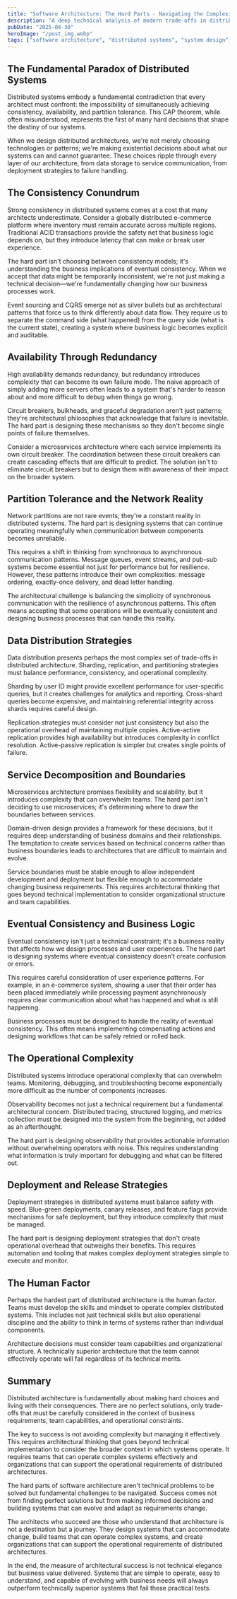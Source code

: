 ```yaml
---
title: "Software Architecture: The Hard Parts - Navigating the Complexities of Distributed Systems"
description: "A deep technical analysis of modern trade-offs in distributed architectures, exploring the fundamental challenges that architects face when designing scalable systems."
pubDate: "2025-08-30"
heroImage: "/post_img.webp"
tags: ["software architecture", "distributed systems", "system design", "trade-offs", "scalability"]
---
```


## The Fundamental Paradox of Distributed Systems

Distributed systems embody a fundamental contradiction that every architect must confront: the impossibility of simultaneously achieving consistency, availability, and partition tolerance. This CAP theorem, while often misunderstood, represents the first of many hard decisions that shape the destiny of our systems.

When we design distributed architectures, we're not merely choosing technologies or patterns; we're making existential decisions about what our systems can and cannot guarantee. These choices ripple through every layer of our architecture, from data storage to service communication, from deployment strategies to failure handling.

## The Consistency Conundrum

Strong consistency in distributed systems comes at a cost that many architects underestimate. Consider a globally distributed e-commerce platform where inventory must remain accurate across multiple regions. Traditional ACID transactions provide the safety net that business logic depends on, but they introduce latency that can make or break user experience.

The hard part isn't choosing between consistency models; it's understanding the business implications of eventual consistency. When we accept that data might be temporarily inconsistent, we're not just making a technical decision—we're fundamentally changing how our business processes work.

Event sourcing and CQRS emerge not as silver bullets but as architectural patterns that force us to think differently about data flow. They require us to separate the command side (what happened) from the query side (what is the current state), creating a system where business logic becomes explicit and auditable.

## Availability Through Redundancy

High availability demands redundancy, but redundancy introduces complexity that can become its own failure mode. The naive approach of simply adding more servers often leads to a system that's harder to reason about and more difficult to debug when things go wrong.

Circuit breakers, bulkheads, and graceful degradation aren't just patterns; they're architectural philosophies that acknowledge that failure is inevitable. The hard part is designing these mechanisms so they don't become single points of failure themselves.

Consider a microservices architecture where each service implements its own circuit breaker. The coordination between these circuit breakers can create cascading effects that are difficult to predict. The solution isn't to eliminate circuit breakers but to design them with awareness of their impact on the broader system.

## Partition Tolerance and the Network Reality

Network partitions are not rare events; they're a constant reality in distributed systems. The hard part is designing systems that can continue operating meaningfully when communication between components becomes unreliable.

This requires a shift in thinking from synchronous to asynchronous communication patterns. Message queues, event streams, and pub-sub systems become essential not just for performance but for resilience. However, these patterns introduce their own complexities: message ordering, exactly-once delivery, and dead letter handling.

The architectural challenge is balancing the simplicity of synchronous communication with the resilience of asynchronous patterns. This often means accepting that some operations will be eventually consistent and designing business processes that can handle this reality.

## Data Distribution Strategies

Data distribution presents perhaps the most complex set of trade-offs in distributed architecture. Sharding, replication, and partitioning strategies must balance performance, consistency, and operational complexity.

Sharding by user ID might provide excellent performance for user-specific queries, but it creates challenges for analytics and reporting. Cross-shard queries become expensive, and maintaining referential integrity across shards requires careful design.

Replication strategies must consider not just consistency but also the operational overhead of maintaining multiple copies. Active-active replication provides high availability but introduces complexity in conflict resolution. Active-passive replication is simpler but creates single points of failure.

## Service Decomposition and Boundaries

Microservices architecture promises flexibility and scalability, but it introduces complexity that can overwhelm teams. The hard part isn't deciding to use microservices; it's determining where to draw the boundaries between services.

Domain-driven design provides a framework for these decisions, but it requires deep understanding of business domains and their relationships. The temptation to create services based on technical concerns rather than business boundaries leads to architectures that are difficult to maintain and evolve.

Service boundaries must be stable enough to allow independent development and deployment but flexible enough to accommodate changing business requirements. This requires architectural thinking that goes beyond technical implementation to consider organizational structure and team capabilities.

## Eventual Consistency and Business Logic

Eventual consistency isn't just a technical constraint; it's a business reality that affects how we design processes and user experiences. The hard part is designing systems where eventual consistency doesn't create confusion or errors.

This requires careful consideration of user experience patterns. For example, in an e-commerce system, showing a user that their order has been placed immediately while processing payment asynchronously requires clear communication about what has happened and what is still happening.

Business processes must be designed to handle the reality of eventual consistency. This often means implementing compensating actions and designing workflows that can be safely retried or rolled back.

## The Operational Complexity

Distributed systems introduce operational complexity that can overwhelm teams. Monitoring, debugging, and troubleshooting become exponentially more difficult as the number of components increases.

Observability becomes not just a technical requirement but a fundamental architectural concern. Distributed tracing, structured logging, and metrics collection must be designed into the system from the beginning, not added as an afterthought.

The hard part is designing observability that provides actionable information without overwhelming operators with noise. This requires understanding what information is truly important for debugging and what can be filtered out.

## Deployment and Release Strategies

Deployment strategies in distributed systems must balance safety with speed. Blue-green deployments, canary releases, and feature flags provide mechanisms for safe deployment, but they introduce complexity that must be managed.

The hard part is designing deployment strategies that don't create operational overhead that outweighs their benefits. This requires automation and tooling that makes complex deployment strategies simple to execute and monitor.

## The Human Factor

Perhaps the hardest part of distributed architecture is the human factor. Teams must develop the skills and mindset to operate complex distributed systems. This includes not just technical skills but also operational discipline and the ability to think in terms of systems rather than individual components.

Architecture decisions must consider team capabilities and organizational structure. A technically superior architecture that the team cannot effectively operate will fail regardless of its technical merits.

## Summary

Distributed architecture is fundamentally about making hard choices and living with their consequences. There are no perfect solutions, only trade-offs that must be carefully considered in the context of business requirements, team capabilities, and operational constraints.

The key to success is not avoiding complexity but managing it effectively. This requires architectural thinking that goes beyond technical implementation to consider the broader context in which systems operate. It requires teams that can operate complex systems effectively and organizations that can support the operational requirements of distributed architectures.

The hard parts of software architecture aren't technical problems to be solved but fundamental challenges to be navigated. Success comes not from finding perfect solutions but from making informed decisions and building systems that can evolve and adapt as requirements change.

The architects who succeed are those who understand that architecture is not a destination but a journey. They design systems that can accommodate change, build teams that can operate complex systems, and create organizations that can support the operational requirements of distributed architectures.

In the end, the measure of architectural success is not technical elegance but business value delivered. Systems that are simple to operate, easy to understand, and capable of evolving with business needs will always outperform technically superior systems that fail these practical tests. 